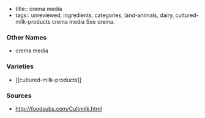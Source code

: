 - title:: crema media
- tags:: unreviewed, ingredients, categories, land-animals, dairy, cultured-milk-products
crema media See crema.

### Other Names

* crema media

### Varieties

* [[cultured-milk-products]]

### Sources
* http://foodsubs.com/Cultmilk.html
